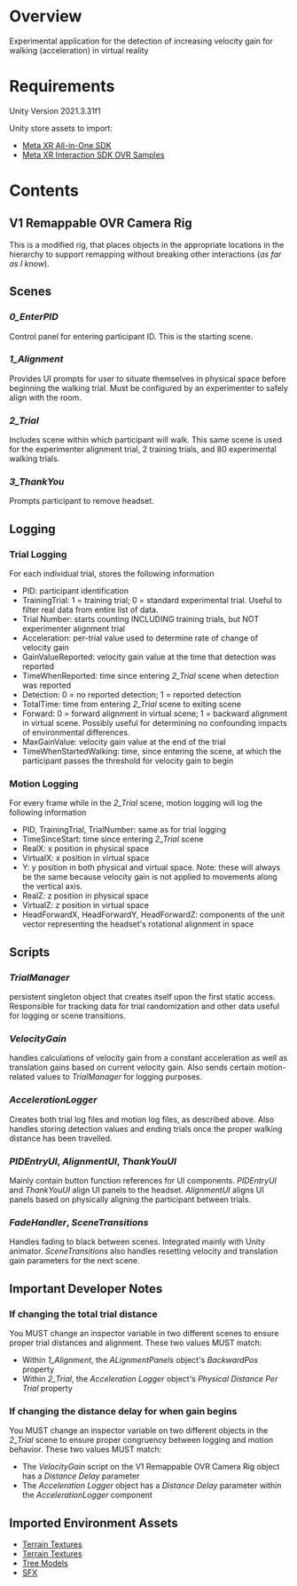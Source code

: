 # **Overview** 
Experimental application for the detection of increasing velocity gain for walking (acceleration) in virtual reality

# **Requirements** 
Unity Version 2021.3.31f1

Unity store assets to import:
- [Meta XR All-in-One SDK](https://assetstore.unity.com/packages/tools/integration/meta-xr-interaction-sdk-264559)
- [Meta XR Interaction SDK OVR Samples](https://assetstore.unity.com/packages/tools/integration/meta-xr-interaction-sdk-ovr-samples-268521)

# **Contents**
## V1 Remappable OVR Camera Rig
This is a modified rig, that places objects in the appropriate locations in the hierarchy to support remapping without breaking other interactions (_as far as I know_).

## Scenes
### _0_EnterPID_
Control panel for entering participant ID. This is the starting scene.
### _1_Alignment_
Provides UI prompts for user to situate themselves in physical space before beginning the walking trial. Must be configured by an experimenter to safely align with the room.
### _2_Trial_
Includes scene within which participant will walk. This same scene is used for the experimenter alignment trial, 2 training trials, and 80 experimental walking trials.
### _3_ThankYou_
Prompts participant to remove headset.

## Logging
### Trial Logging
For each individual trial, stores the following information
- PID: participant identification
- TrainingTrial: 1 = training trial; 0 = standard experimental trial. Useful to filter real data from entire list of data.
- Trial Number: starts counting INCLUDING training trials, but NOT experimenter alignment trial
- Acceleration: per-trial value used to determine rate of change of velocity gain
- GainValueReported: velocity gain value at the time that detection was reported
- TimeWhenReported: time since entering _2_Trial_ scene when detection was reported
- Detection: 0 = no reported detection; 1 = reported detection
- TotalTime: time from entering _2_Trial_ scene to exiting scene
- Forward: 0 = forward alignment in virtual scene; 1 = backward alignment in virtual scene. Possibly useful for determining no confounding impacts of environmental differences.
- MaxGainValue: velocity gain value at the end of the trial
- TimeWhenStartedWalking: time, since entering the scene, at which the participant passes the threshold for velocity gain to begin

### Motion Logging
For every frame while in the _2_Trial_ scene, motion logging will log the following information
- PID, TrainingTrial, TrialNumber: same as for trial logging
- TimeSinceStart: time since entering _2_Trial_ scene
- RealX: x position in physical space
- VirtualX: x position in virtual space
- Y: y position in both physical and virtual space. Note: these will always be the same because velocity gain is not applied to movements along the vertical axis.
- RealZ: z position in physical space
- VirtualZ: z position in virtual space
- HeadForwardX, HeadForwardY, HeadForwardZ: components of the unit vector representing the headset's rotational alignment in space

## Scripts
### _TrialManager_
persistent singleton object that creates itself upon the first static access. Responsible for tracking data for trial randomization and other data useful for logging or scene transitions.

### _VelocityGain_
handles calculations of velocity gain from a constant acceleration as well as translation gains based on current velocity gain. Also sends certain motion-related values to _TrialManager_ for logging purposes.

### _AccelerationLogger_
Creates both trial log files and motion log files, as described above. Also handles storing detection values and ending trials once the proper walking distance has been travelled.

### _PIDEntryUI_, _AlignmentUI_, _ThankYouUI_
Mainly contain button function references for UI components. _PIDEntryUI_ and _ThankYouUI_ align UI panels to the headset. _AlignmentUI_ aligns UI panels based on physically aligning the participant between trials.

### _FadeHandler_, _SceneTransitions_
Handles fading to black between scenes. Integrated mainly with Unity animator. _SceneTransitions_ also handles resetting velocity and translation gain parameters for the next scene.

## Important Developer Notes
### If changing the total trial distance
You MUST change an inspector variable in two different scenes to ensure proper trial distances and alignment. These two values MUST match:
- Within _1_Alignment_, the _ALignmentPanels_ object's _BackwardPos_ property
- Within _2_Trial_, the _Acceleration Logger_ object's _Physical Distance Per Trial_ property
### If changing the distance delay for when gain begins
You MUST change an inspector variable on two different objects in the _2_Trial_ scene to ensure proper congruency between logging and motion behavior. These two values MUST match:
- The _VelocityGain_ script on the V1 Remappable OVR Camera Rig object has a _Distance Delay_ parameter
- The _Acceleration Logger_ object has a _Distance Delay_ parameter within the _AccelerationLogger_ component

## Imported Environment Assets
- [Terrain Textures](https://assetstore.unity.com/packages/2d/textures-materials/free-fantasy-terrain-textures-233640)
- [Terrain Textures](https://assetstore.unity.com/packages/2d/textures-materials/floors/yughues-free-ground-materials-13001)
- [Tree Models](https://assetstore.unity.com/packages/3d/vegetation/trees/free-trees-103208)
- [SFX](https://assetstore.unity.com/packages/audio/sound-fx/free-ui-click-sound-pack-244644)
